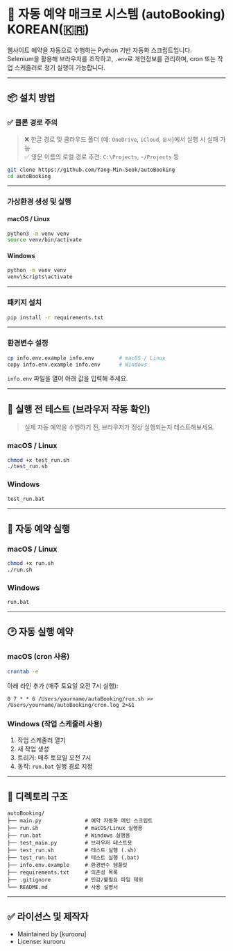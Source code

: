 # 📅 자동 예약 매크로 시스템 (autoBooking) KOREAN(🇰🇷)

웹사이트 예약을 자동으로 수행하는 Python 기반 자동화 스크립트입니다.  
Selenium을 활용해 브라우저를 조작하고, `.env`로 개인정보를 관리하며, cron 또는 작업 스케줄러로 정기 실행이 가능합니다.

---

## 📦 설치 방법

### ✅ 클론 경로 주의

> ❌ 한글 경로 및 클라우드 폴더 (예: `OneDrive`, `iCloud`, `문서`)에서 실행 시 실패 가능  
> ✅ 영문 이름의 로컬 경로 추천: `C:\Projects`, `~/Projects` 등

```bash
git clone https://github.com/Yang-Min-Seok/autoBooking
cd autoBooking
```

---

### 가상환경 생성 및 실행

#### macOS / Linux

```bash
python3 -m venv venv
source venv/bin/activate
```

#### Windows

```cmd
python -m venv venv
venv\Scripts\activate
```

---

### 패키지 설치

```bash
pip install -r requirements.txt
```

---

### 환경변수 설정

```bash
cp info.env.example info.env        # macOS / Linux
copy info.env.example info.env      # Windows
```

`info.env` 파일을 열어 아래 값을 입력해 주세요.

---

## 🧪 실행 전 테스트 (브라우저 작동 확인)

> 실제 자동 예약을 수행하기 전, 브라우저가 정상 실행되는지 테스트해보세요.

### macOS / Linux

```bash
chmod +x test_run.sh
./test_run.sh
```

### Windows

```cmd
test_run.bat
```

---

## 🚀 자동 예약 실행

### macOS / Linux

```bash
chmod +x run.sh
./run.sh
```

### Windows

```cmd
run.bat
```

---

## 🕑 자동 실행 예약

### macOS (cron 사용)

```bash
crontab -e
```

아래 라인 추가 (매주 토요일 오전 7시 실행):

```cron
0 7 * * 6 /Users/yourname/autoBooking/run.sh >> /Users/yourname/autoBooking/cron.log 2>&1
```

### Windows (작업 스케줄러 사용)

1. 작업 스케줄러 열기
2. 새 작업 생성
3. 트리거: 매주 토요일 오전 7시
4. 동작: `run.bat` 실행 경로 지정

---

## 📁 디렉토리 구조

```
autoBooking/
├── main.py              # 예약 자동화 메인 스크립트
├── run.sh               # macOS/Linux 실행용
├── run.bat              # Windows 실행용
├── test_main.py         # 브라우저 테스트용
├── test_run.sh          # 테스트 실행 (.sh)
├── test_run.bat         # 테스트 실행 (.bat)
├── info.env.example     # 환경변수 템플릿
├── requirements.txt     # 의존성 목록
├── .gitignore           # 민감/불필요 파일 제외
└── README.md            # 사용 설명서
```

---

## ✅ 라이선스 및 제작자

- Maintained by [kurooru]
- License: kurooru